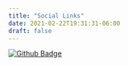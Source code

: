 ```yaml
---
title: "Social Links"
date: 2021-02-22T19:31:31-06:00
draft: false
---
```


[![Github Badge](https://img.shields.io/badge/-33nano-679436?style=flat-square&logo=github&logoColor=white&link=https://github.com/33nano)](https://github.com/33nano) 
